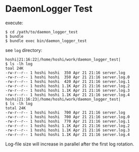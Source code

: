 DaemonLogger Test
=================

execute:

    $ cd /path/to/daemon_logger_test
    $ bundle
    $ bundle exec bin/daemon_logger_test

see `log` directory:

    hoshi|21:16:22|/home/hoshi/work/daemon_logger_test|
    $ ls -lh log
    toal 24K
    -rw-r--r-- 1 hoshi hoshi  350 Apr 21 21:16 server.log
    -rw-r--r-- 1 hoshi hoshi  350 Apr 21 21:16 server.log.0
    -rw-r--r-- 1 hoshi hoshi  420 Apr 21 21:16 server.log.1
    -rw-r--r-- 1 hoshi hoshi 1.1K Apr 21 21:16 server.log.2
    -rw-r--r-- 1 hoshi hoshi 1.1K Apr 21 21:16 server.log.3
    -rw-r--r-- 1 hoshi hoshi 1.1K Apr 21 21:16 server.log.4
    hoshi|21:16:23|/home/hoshi/work/daemon_logger_test|
    $ ls -lh log
    total 24K
    -rw-r--r-- 1 hoshi hoshi  700 Apr 21 21:16 server.log
    -rw-r--r-- 1 hoshi hoshi  700 Apr 21 21:16 server.log.0
    -rw-r--r-- 1 hoshi hoshi  770 Apr 21 21:16 server.log.1
    -rw-r--r-- 1 hoshi hoshi 1.1K Apr 21 21:16 server.log.2
    -rw-r--r-- 1 hoshi hoshi 1.1K Apr 21 21:16 server.log.3
    -rw-r--r-- 1 hoshi hoshi 1.1K Apr 21 21:16 server.log.4

Log-file size will increase in parallel after the first log rotation.
